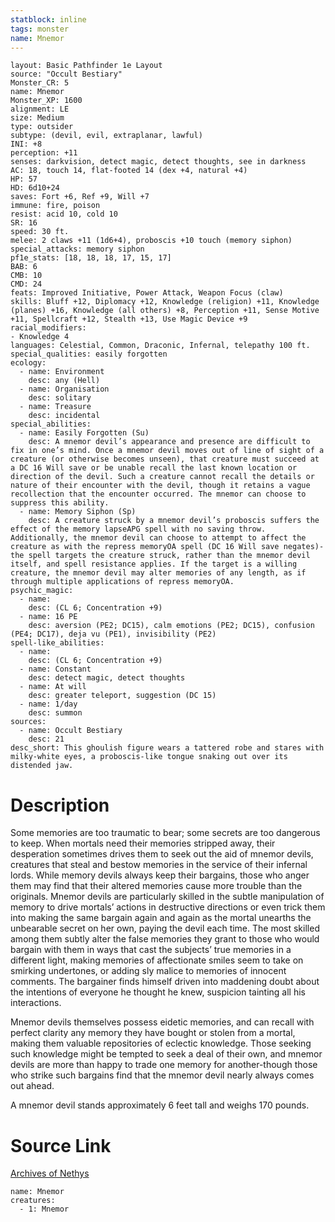 ```yaml
---
statblock: inline
tags: monster
name: Mnemor
---
```

```statblock
layout: Basic Pathfinder 1e Layout
source: "Occult Bestiary"
Monster_CR: 5
name: Mnemor
Monster_XP: 1600
alignment: LE
size: Medium
type: outsider
subtype: (devil, evil, extraplanar, lawful)
INI: +8
perception: +11
senses: darkvision, detect magic, detect thoughts, see in darkness
AC: 18, touch 14, flat-footed 14 (dex +4, natural +4)
HP: 57
HD: 6d10+24
saves: Fort +6, Ref +9, Will +7
immune: fire, poison
resist: acid 10, cold 10
SR: 16
speed: 30 ft.
melee: 2 claws +11 (1d6+4), proboscis +10 touch (memory siphon)
special_attacks: memory siphon
pf1e_stats: [18, 18, 18, 17, 15, 17]
BAB: 6
CMB: 10
CMD: 24
feats: Improved Initiative, Power Attack, Weapon Focus (claw)
skills: Bluff +12, Diplomacy +12, Knowledge (religion) +11, Knowledge (planes) +16, Knowledge (all others) +8, Perception +11, Sense Motive +11, Spellcraft +12, Stealth +13, Use Magic Device +9
racial_modifiers:
- Knowledge 4
languages: Celestial, Common, Draconic, Infernal, telepathy 100 ft.
special_qualities: easily forgotten
ecology:
  - name: Environment
    desc: any (Hell)
  - name: Organisation
    desc: solitary
  - name: Treasure
    desc: incidental
special_abilities:
  - name: Easily Forgotten (Su)
    desc: A mnemor devil’s appearance and presence are difficult to fix in one’s mind. Once a mnemor devil moves out of line of sight of a creature (or otherwise becomes unseen), that creature must succeed at a DC 16 Will save or be unable recall the last known location or direction of the devil. Such a creature cannot recall the details or nature of their encounter with the devil, though it retains a vague recollection that the encounter occurred. The mnemor can choose to suppress this ability.
  - name: Memory Siphon (Sp)
    desc: A creature struck by a mnemor devil’s proboscis suffers the effect of the memory lapseAPG spell with no saving throw. Additionally, the mnemor devil can choose to attempt to affect the creature as with the repress memoryOA spell (DC 16 Will save negates)-the spell targets the creature struck, rather than the mnemor devil itself, and spell resistance applies. If the target is a willing creature, the mnemor devil may alter memories of any length, as if through multiple applications of repress memoryOA.
psychic_magic:
  - name:
    desc: (CL 6; Concentration +9)
  - name: 16 PE
    desc: aversion (PE2; DC15), calm emotions (PE2; DC15), confusion (PE4; DC17), deja vu (PE1), invisibility (PE2)
spell-like_abilities:
  - name:
    desc: (CL 6; Concentration +9)
  - name: Constant
    desc: detect magic, detect thoughts
  - name: At will
    desc: greater teleport, suggestion (DC 15)
  - name: 1/day
    desc: summon
sources:
  - name: Occult Bestiary
    desc: 21
desc_short: This ghoulish figure wears a tattered robe and stares with milky-white eyes, a proboscis-like tongue snaking out over its distended jaw.
```
# Description
Some memories are too traumatic to bear; some secrets are too dangerous to keep. When mortals need their memories stripped away, their desperation sometimes drives them to seek out the aid of mnemor devils, creatures that steal and bestow memories in the service of their infernal lords. While memory devils always keep their bargains, those who anger them may find that their altered memories cause more trouble than the originals. Mnemor devils are particularly skilled in the subtle manipulation of memory to drive mortals’ actions in destructive directions or even trick them into making the same bargain again and again as the mortal unearths the unbearable secret on her own, paying the devil each time. The most skilled among them subtly alter the false memories they grant to those who would bargain with them in ways that cast the subjects’ true memories in a different light, making memories of affectionate smiles seem to take on smirking undertones, or adding sly malice to memories of innocent comments. The bargainer finds himself driven into maddening doubt about the intentions of everyone he thought he knew, suspicion tainting all his interactions.

Mnemor devils themselves possess eidetic memories, and can recall with perfect clarity any memory they have bought or stolen from a mortal, making them valuable repositories of eclectic knowledge. Those seeking such knowledge might be tempted to seek a deal of their own, and mnemor devils are more than happy to trade one memory for another-though those who strike such bargains find that the mnemor devil nearly always comes out ahead.

A mnemor devil stands approximately 6 feet tall and weighs 170 pounds.
# Source Link
[Archives of Nethys](https://aonprd.com/MonsterDisplay.aspx?ItemName=Mnemor)
```encounter-table
name: Mnemor
creatures:
  - 1: Mnemor
```
